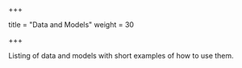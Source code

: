 +++

title = "Data and Models"
weight = 30

+++

Listing of data and models with short examples of how to use them. 